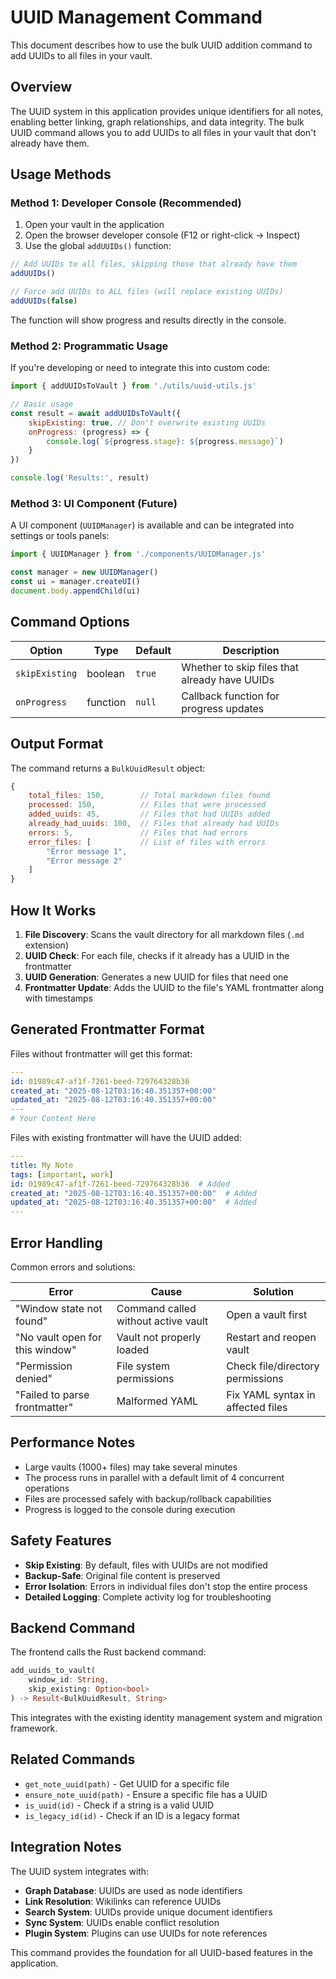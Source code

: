 # UUID Management Command

This document describes how to use the bulk UUID addition command to add UUIDs to all files in your vault.

## Overview

The UUID system in this application provides unique identifiers for all notes, enabling better linking, graph relationships, and data integrity. The bulk UUID command allows you to add UUIDs to all files in your vault that don't already have them.

## Usage Methods

### Method 1: Developer Console (Recommended)

1. Open your vault in the application
2. Open the browser developer console (F12 or right-click → Inspect)
3. Use the global `addUUIDs()` function:

```javascript
// Add UUIDs to all files, skipping those that already have them
addUUIDs()

// Force add UUIDs to ALL files (will replace existing UUIDs)
addUUIDs(false)
```

The function will show progress and results directly in the console.

### Method 2: Programmatic Usage

If you're developing or need to integrate this into custom code:

```javascript
import { addUUIDsToVault } from './utils/uuid-utils.js'

// Basic usage
const result = await addUUIDsToVault({
    skipExisting: true, // Don't overwrite existing UUIDs
    onProgress: (progress) => {
        console.log(`${progress.stage}: ${progress.message}`)
    }
})

console.log('Results:', result)
```

### Method 3: UI Component (Future)

A UI component (`UUIDManager`) is available and can be integrated into settings or tools panels:

```javascript
import { UUIDManager } from './components/UUIDManager.js'

const manager = new UUIDManager()
const ui = manager.createUI()
document.body.appendChild(ui)
```

## Command Options

| Option | Type | Default | Description |
|--------|------|---------|-------------|
| `skipExisting` | boolean | `true` | Whether to skip files that already have UUIDs |
| `onProgress` | function | `null` | Callback function for progress updates |

## Output Format

The command returns a `BulkUuidResult` object:

```javascript
{
    total_files: 150,        // Total markdown files found
    processed: 150,          // Files that were processed
    added_uuids: 45,         // Files that had UUIDs added
    already_had_uuids: 100,  // Files that already had UUIDs
    errors: 5,               // Files that had errors
    error_files: [           // List of files with errors
        "Error message 1",
        "Error message 2"
    ]
}
```

## How It Works

1. **File Discovery**: Scans the vault directory for all markdown files (`.md` extension)
2. **UUID Check**: For each file, checks if it already has a UUID in the frontmatter
3. **UUID Generation**: Generates a new UUID for files that need one
4. **Frontmatter Update**: Adds the UUID to the file's YAML frontmatter along with timestamps

## Generated Frontmatter Format

Files without frontmatter will get this format:

```yaml
---
id: 01989c47-af1f-7261-beed-729764328b36
created_at: "2025-08-12T03:16:40.351357+00:00"
updated_at: "2025-08-12T03:16:40.351357+00:00"
---
# Your Content Here
```

Files with existing frontmatter will have the UUID added:

```yaml
---
title: My Note
tags: [important, work]
id: 01989c47-af1f-7261-beed-729764328b36  # Added
created_at: "2025-08-12T03:16:40.351357+00:00"  # Added
updated_at: "2025-08-12T03:16:40.351357+00:00"  # Added
---
```

## Error Handling

Common errors and solutions:

| Error | Cause | Solution |
|-------|-------|----------|
| "Window state not found" | Command called without active vault | Open a vault first |
| "No vault open for this window" | Vault not properly loaded | Restart and reopen vault |
| "Permission denied" | File system permissions | Check file/directory permissions |
| "Failed to parse frontmatter" | Malformed YAML | Fix YAML syntax in affected files |

## Performance Notes

- Large vaults (1000+ files) may take several minutes
- The process runs in parallel with a default limit of 4 concurrent operations
- Files are processed safely with backup/rollback capabilities
- Progress is logged to the console during execution

## Safety Features

- **Skip Existing**: By default, files with UUIDs are not modified
- **Backup-Safe**: Original file content is preserved
- **Error Isolation**: Errors in individual files don't stop the entire process
- **Detailed Logging**: Complete activity log for troubleshooting

## Backend Command

The frontend calls the Rust backend command:

```rust
add_uuids_to_vault(
    window_id: String,
    skip_existing: Option<bool>
) -> Result<BulkUuidResult, String>
```

This integrates with the existing identity management system and migration framework.

## Related Commands

- `get_note_uuid(path)` - Get UUID for a specific file
- `ensure_note_uuid(path)` - Ensure a specific file has a UUID
- `is_uuid(id)` - Check if a string is a valid UUID
- `is_legacy_id(id)` - Check if an ID is a legacy format

## Integration Notes

The UUID system integrates with:

- **Graph Database**: UUIDs are used as node identifiers
- **Link Resolution**: Wikilinks can reference UUIDs
- **Search System**: UUIDs provide unique document identifiers
- **Sync System**: UUIDs enable conflict resolution
- **Plugin System**: Plugins can use UUIDs for note references

This command provides the foundation for all UUID-based features in the application.